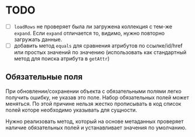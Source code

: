 TODO
====

- [ ] `loadRows` не проверяет была ли загружена коллекция с тем-же `expand`. Если `expand` отличается то, видимо, нужно повторно загружать данные.
- [ ] добавить метод `equals` для сравнения атрибутов по ссылке/id/href или простых значений по значению (использовать как стандартный метод для поиска атрибута в `getAttr`)

## Обязательные поля

При обновлении/сохранении объекта с обязательными полями легко получить ошибку, не указав это поле.
Набор обязательных полей может меняться. По этой причине нельзя жестко прописывать в код список полей которе необходимо указывать для сущности.

Нужно реализовать метод, который на основе метаданных проверяет наличие обязательных полей и устанавливает значения по умолчанию.
